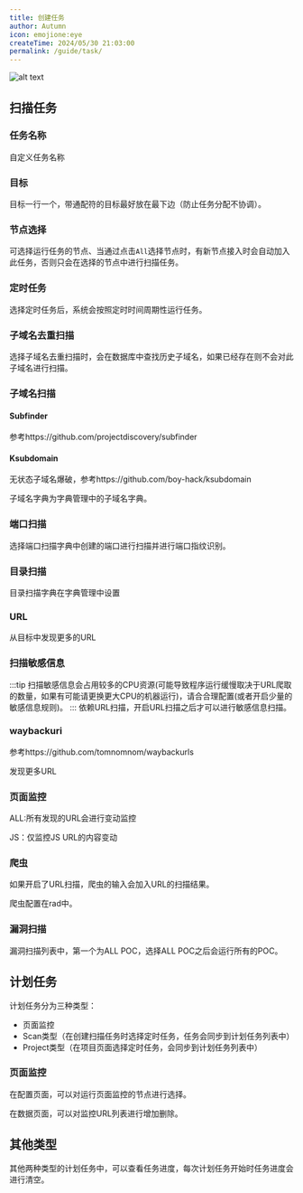 ```yaml
---
title: 创建任务
author: Autumn
icon: emojione:eye
createTime: 2024/05/30 21:03:00
permalink: /guide/task/
---
```


![alt text](/images/create-task-cn.png)

## 扫描任务

### 任务名称
自定义任务名称

### 目标
目标一行一个，带通配符的目标最好放在最下边（防止任务分配不协调）。


### 节点选择

可选择运行任务的节点、当通过点击`All`选择节点时，有新节点接入时会自动加入此任务，否则只会在选择的节点中进行扫描任务。

### 定时任务

选择定时任务后，系统会按照定时时间周期性运行任务。

### 子域名去重扫描

选择子域名去重扫描时，会在数据库中查找历史子域名，如果已经存在则不会对此子域名进行扫描。

### 子域名扫描

#### Subfinder
参考https://github.com/projectdiscovery/subfinder

#### Ksubdomain
无状态子域名爆破，参考https://github.com/boy-hack/ksubdomain

子域名字典为字典管理中的子域名字典。

### 端口扫描
选择端口扫描字典中创建的端口进行扫描并进行端口指纹识别。

### 目录扫描
目录扫描字典在字典管理中设置

### URL
从目标中发现更多的URL

### 扫描敏感信息
:::tip
扫描敏感信息会占用较多的CPU资源(可能导致程序运行缓慢取决于URL爬取的数量，如果有可能请更换更大CPU的机器运行)，请合合理配置(或者开启少量的敏感信息规则)。
:::
依赖URL扫描，开启URL扫描之后才可以进行敏感信息扫描。



### waybackuri
参考https://github.com/tomnomnom/waybackurls

发现更多URL

### 页面监控
ALL:所有发现的URL会进行变动监控

JS：仅监控JS URL的内容变动

### 爬虫
如果开启了URL扫描，爬虫的输入会加入URL的扫描结果。

爬虫配置在rad中。

### 漏洞扫描
漏洞扫描列表中，第一个为ALL POC，选择ALL POC之后会运行所有的POC。


## 计划任务

计划任务分为三种类型：
- 页面监控
- Scan类型（在创建扫描任务时选择定时任务，任务会同步到计划任务列表中）
- Project类型（在项目页面选择定时任务，会同步到计划任务列表中）

### 页面监控
在配置页面，可以对运行页面监控的节点进行选择。

在数据页面，可以对监控URL列表进行增加删除。


## 其他类型
其他两种类型的计划任务中，可以查看任务进度，每次计划任务开始时任务进度会进行清空。
